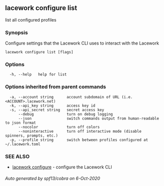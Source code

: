 ## lacework configure list

list all configured profiles

### Synopsis

Configure settings that the Lacework CLI uses to interact with the Lacework
    

```
lacework configure list [flags]
```

### Options

```
  -h, --help   help for list
```

### Options inherited from parent commands

```
  -a, --account string      account subdomain of URL (i.e. <ACCOUNT>.lacework.net)
  -k, --api_key string      access key id
  -s, --api_secret string   secret access key
      --debug               turn on debug logging
      --json                switch commands output from human-readable to json format
      --nocolor             turn off colors
      --noninteractive      turn off interactive mode (disable spinners, prompts, etc.)
  -p, --profile string      switch between profiles configured at ~/.lacework.toml
```

### SEE ALSO

* [lacework configure](lacework_configure.md)	 - configure the Lacework CLI

###### Auto generated by spf13/cobra on 6-Oct-2020
